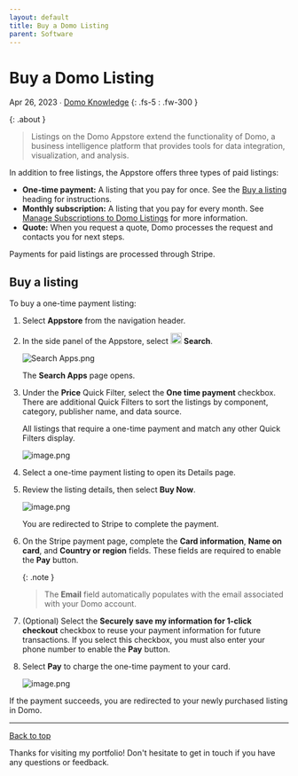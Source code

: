 ```yaml
---
layout: default
title: Buy a Domo Listing
parent: Software
---
```


# Buy a Domo Listing

Apr 26, 2023 ∙ [Domo Knowledge](https://domo-support.domo.com/s/article/000005190?language=en_US)
{: .fs-5 : .fw-300 }

{:  .about }
> Listings on the Domo Appstore extend the functionality of Domo, a business intelligence platform that provides tools for data integration, visualization, and analysis.

In addition to free listings, the Appstore offers three types of paid listings:

*   **One-time payment:** A listing that you pay for once. See the [Buy a listing](#buy-a-listing) heading for instructions.
*   **Monthly subscription:** A listing that you pay for every month. See [Manage Subscriptions to Domo Listings](/portfolio/ManageSubscriptionsDomoListings) for more information.
*   **Quote:** When you request a quote, Domo processes the request and contacts you for next steps.

Payments for paid listings are processed through Stripe.

## Buy a listing

To buy a one-time payment listing:

1.  Select **Appstore** from the navigation header.
     
2.  In the side panel of the Appstore, select <img src="https://domo-support.domo.com/servlet/rtaImage?eid=ka05w00000128HG&feoid=00N5w00000Ri7BU&refid=0EM5w000006uZz8" width="20"> **Search**.  

    ![Search Apps.png](https://domo-support.domo.com/servlet/rtaImage?eid=ka05w00000128Er&feoid=00N5w00000Ri7BU&refid=0EM5w000006uW1D)  

    The **Search Apps** page opens.  
3.  Under the **Price** Quick Filter, select the **One time payment** checkbox. There are additional Quick Filters to sort the listings by component, category, publisher name, and data source.  

    All listings that require a one-time payment and match any other Quick Filters display.  
                 
    ![image.png](https://domo-support.domo.com/servlet/rtaImage?eid=ka05w00000128HG&feoid=00N5w00000Ri7BU&refid=0EM5w000006ubpZ)  
     
4.  Select a one-time payment listing to open its Details page.  
5.  Review the listing details, then select **Buy Now**.  
      
    ![image.png](https://domo-support.domo.com/servlet/rtaImage?eid=ka05w00000128HG&feoid=00N5w00000Ri7BU&refid=0EM5w000006ua0V)  
    
    You are redirected to Stripe to complete the payment.  

6.  On the Stripe payment page, complete the **Card information**, **Name on card**, and **Country or region** fields. These fields are required to enable the **Pay** button.  

    {:  .note }
    >The **Email** field automatically populates with the email associated with your Domo account. 

7.  (Optional) Select the **Securely save my information for 1-click checkout** checkbox to reuse your payment information for future transactions. If you select this checkbox, you must also enter your phone number to enable the **Pay** button.  
8.  Select **Pay** to charge the one-time payment to your card.  
      
    ![image.png](https://domo-support.domo.com/servlet/rtaImage?eid=ka05w00000128HG&feoid=00N5w00000Ri7BU&refid=0EM5w000006ubpU)

If the payment succeeds, you are redirected to your newly purchased listing in Domo.

---

[Back to top](#top)

Thanks for visiting my portfolio! Don't hesitate to get in touch if you have any questions or feedback.

